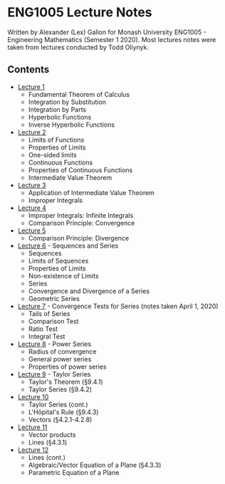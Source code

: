 # ENG1005 Lecture Notes
Written by Alexander (Lex) Gallon for Monash University ENG1005 - Engineering Mathematics (Semester 1 2020). Most lectures notes were taken from lectures conducted by Todd Oliynyk.

## Contents
- [Lecture 1](<Lecture 1/Week 1 Lecture 1 notes.docx>)
  - Fundamental Theorem of Calculus
  - Integration by Substitution
  - Integration by Parts
  - Hyperbolic Functions
  - Inverse Hyperbolic Functions
- [Lecture 2](<Lecture 2/Week 1 Lecture 2 notes.docx>)
  - Limits of Functions
  - Properties of Limits
  - One-sided limits
  - Continuous Functions
  - Properties of Continuous Functions
  - Intermediate Value Theorem
- [Lecture 3](<Lecture 3/Week 1 Lecture 3 notes.docx>)
  - Application of Intermediate Value Theorem
  - Improper Integrals
- [Lecture 4](<Lecture 4/Lecture4_notes.pdf>)
  - Improper Integrals: Infinite Integrals
  - Comparison Principle: Convergence
- [Lecture 5](<Lecture 5/Lecture5_notes.pdf>)
  - Comparison Principle: Divergence
- [Lecture 6](<Lecture 6/Lecture6_notes.pdf>) - Sequences and Series
  - Sequences
  - Limits of Sequences
  - Properties of Limits
  - Non-existence of Limits
  - Series
  - Convergence and Divergence of a Series
  - Geometric Series
- [Lecture 7](<Lecture 7/Lecture7_notes.pdf>) - Convergence Tests for Series (notes taken April 1, 2020)
  - Tails of Series
  - Comparison Test
  - Ratio Test
  - Integral Test
- [Lecture 8](<Lecture 8/Lecture8_notes.pdf>) - Power Series
  - Radius of convergence
  - General power series
  - Properties of power series
- [Lecture 9](<Lecture 9/Lecture9_notes.pdf>) - Taylor Series
  - Taylor's Theorem (§9.4.1)
  - Taylor Series (§9.4.2)
- [Lecture 10](<Lecture 10/lecture10_notes.pdf>)
  - Taylor Series (cont.)
  - L'Hôpital's Rule (§9.4.3)
  - Vectors (§4.2.1-4.2.8)
- [Lecture 11](<Lecture 11/lecture11_notes.pdf>)
  - Vector products
  - Lines (§4.3.1)
- [Lecture 12](<Lecture 12/lecture12_notes.pdf>)
  - Lines (cont.)
  - Algebraic/Vector Equation of a Plane (§4.3.3)
  - Parametric Equation of a Plane
